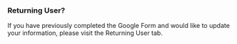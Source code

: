 ### Returning User? 
If you have previously completed the Google Form and would like to update your information, please visit the Returning User tab.